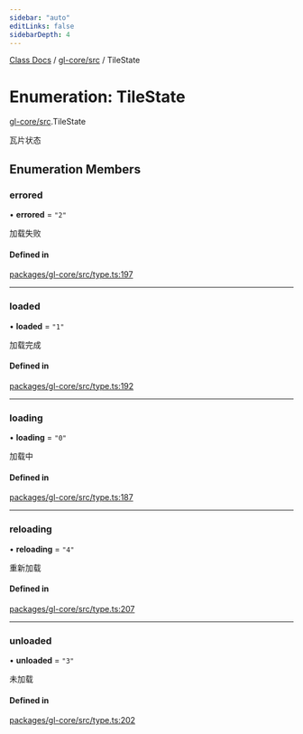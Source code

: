 ```yaml
---
sidebar: "auto"
editLinks: false
sidebarDepth: 4
---
```


[Class Docs](../index.md) / [gl-core/src](../modules/gl_core_src.md) / TileState

# Enumeration: TileState

[gl-core/src](../modules/gl_core_src.md).TileState

瓦片状态

## Enumeration Members

### errored

• **errored** = ``"2"``

加载失败

#### Defined in

[packages/gl-core/src/type.ts:197](https://github.com/sakitam-fdd/wind-layer/blob/a0de2bd/packages/gl-core/src/type.ts#L197)

___

### loaded

• **loaded** = ``"1"``

加载完成

#### Defined in

[packages/gl-core/src/type.ts:192](https://github.com/sakitam-fdd/wind-layer/blob/a0de2bd/packages/gl-core/src/type.ts#L192)

___

### loading

• **loading** = ``"0"``

加载中

#### Defined in

[packages/gl-core/src/type.ts:187](https://github.com/sakitam-fdd/wind-layer/blob/a0de2bd/packages/gl-core/src/type.ts#L187)

___

### reloading

• **reloading** = ``"4"``

重新加载

#### Defined in

[packages/gl-core/src/type.ts:207](https://github.com/sakitam-fdd/wind-layer/blob/a0de2bd/packages/gl-core/src/type.ts#L207)

___

### unloaded

• **unloaded** = ``"3"``

未加载

#### Defined in

[packages/gl-core/src/type.ts:202](https://github.com/sakitam-fdd/wind-layer/blob/a0de2bd/packages/gl-core/src/type.ts#L202)
